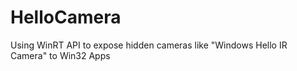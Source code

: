 # HelloCamera
Using WinRT API to expose hidden cameras like "Windows Hello IR Camera" to Win32 Apps
